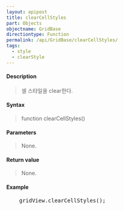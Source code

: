 ```yaml
---
layout: apipost
title: clearCellStyles
part: Objects
objectname: GridBase
directiontype: Function
permalink: /api/GridBase/clearCellStyles/
tags:
  - style
  - clearStyle
---
```



#### Description

> 셀 스타일을 clear한다.

#### Syntax

> function clearCellStyles()

#### Parameters

> None.

#### Return value

> None.

#### Example

<pre class="prettyprint">
    gridView.clearCellStyles();
</pre>


